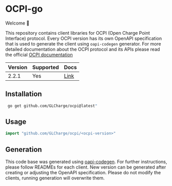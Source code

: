 # OCPI-go

Welcome 👋

This repository contains client libraries for OCPI (Open Charge Point Interface) protocol.
Every OCPI version has its own OpenAPI specification that is used to generate the client using `oapi-codegen` generator.
For more detailed documentation about the OCPI protocol and its APIs please read the
official [OCPI documentation](https://evroaming.org/app/uploads/2021/11/OCPI-2.2.1.pdf)

| Version | Supported | Docs                                                   |
|:--------|:----------|:-------------------------------------------------------|
| 2.2.1   | Yes       | [Link](https://www.github.com/ChargePi/ocpi/2.1.1/api) |

## Installation

```bash
 go get github.com/GLCharge/ocpi@latest"
```

## Usage

```go
import "github.com/GLCharge/ocpi/<ocpi-version>"
```

## Generation

This code base was generated using [oapi-codegen](https://github.com/deepmap/oapi-codegen).
For further instructions, please follow READMEs for each client. New version can be generated
after creating or adjusting the OpenAPI specification. Please do not modify the clients, running
generation will overwrite them.